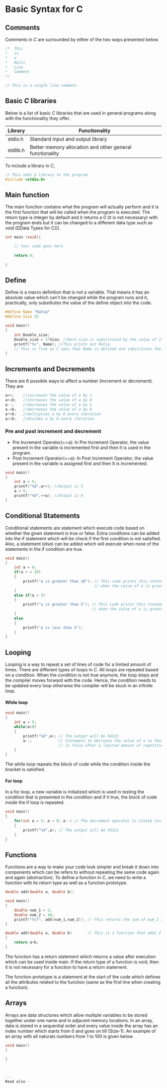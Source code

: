 # Basic Syntax for C

## Comments
Comments in *C* are surrounded by either of the two ways presented below.
```c
/*	This 
*	is
*	a 
*	Multi
*	Line
*	Comment
*/

// This is a single line comment.
```

## Basic *C* libraries

Below is a list of basic *C* libraries that are used in general programs along with the functionality they offer.

| Library  | Functionality                                            |
| -------- | -------------------------------------------------------- |
| stdio.h  | Standard input and output library                        |
| stdlib.h | Better memory allocation and other general functionality |

To include a library in *C*,

```c
// This adds a library to the program
#include <stdio.h>
```


## Main function

The main function contains what the program will actually perform and it is the first function that will be called when the program is executed. The return type is integer by default and it returns a 0 (it is not necessary) with the program ends but it can be changed to a different data type such as void ([[Data Types for C]]).

```c
int main (void){

	// Your code goes here
	
	return 0;
	
}
```


## Define

Define is a macro definition that is not a variable. That means it has an absolute value which can't be changed while the program runs and it, practically, only substitutes the value of the define object into the code.

```c
#define Name "Ratiq"
#define Size 15

void main()
{	
	int Double_size;
	Double_size = 2*Size; //Here size is substituted by the value of 15.
	printf("%s", Name); //This prints out Ratiq
	// This is fine as C sees that Name is defined and substitutes the value of Name into %s.
}
```

## Increments and Decrements

There are 6 possible ways to affect a number (increment or decrement). They are
```c
a++;	//increases the value of a by 1
a+=b;	//increases the value of a by b
a--;	//decreases the value of a by 1
a-=b;	//decreases the value of a by b
a*=b;	//multiplies a by b every iteration
a/=b;	//divides a by b every iteration
```

### Pre and post increment and decrement

-   Pre Increment Operator(++a): In Pre Increment Operator, the value present in the variable is incremented first and then It is used in the program.
-   Post Increment Operator(++a): In Post Increment Operator, the value present in the variable is assigned first and then It is incremented.

```c
void main()
{
	int a = 5;
	printf("%d",a++); //Output is 5
	a = 5;
	printf("%d",++a); //Output is 6
}
```

## Conditional Statements

Conditional statements are statement which execute code based on whether the given statement is true or false. Extra conditions can be added into the if statement which will be check if the first condition is not satisfied. Also, a statement (else) can be added which will execute when none of the statements in the if condition are true.

```c
void main()
{
	int a = 6;
	if(a > = 10)
	{
		printf("a is greater than 10"); // This code prints this statement only
									    // when the value of a is greater than 10
	}
	else if(a > 5)
	{
		printf("a is greater than 5"); // This code prints this statement only 
									   // when the value of a is greater than 5
	}
	else
	{
		printf("a is less than 5");
	}
}
```


## Looping

Looping is a way to repeat a set of lines of code for a limited amount of times. There are different types of loops in *C*. All loops are repeated based on a condition. When the condition is not true anymore, the loop stops and the compiler moves forward with the code. Hence, the condition needs to be updated every loop otherwise the compiler will be stuck in an infinite loop.

#### While loop

```c
void main()
{
	int a = 5;
	while(a>0)
	{
		printf("%d",a); // The output will be 54321
		a--; 			// Statement to decrease the value of a so that the while statement
						// is false after a limited amount of repetitions.
	}
}
```

The while loop repeats the block of code while the condition inside the bracket is satisfied.

#### For loop

In a for loop, a new variable is initialized which is used in testing the condition that is presented in the condition and if it true, the block of code inside the if loop is repeated.

```c
void main()
{
	for(int a = 5; a > 0; a--) // The decrement operator is stated inside the for loop
	{
		printf("%d",a); // The output will be 54321
	}
}
```

## Functions

Functions are a way to make your code look simpler and break it down into components which can be refers to without repeating the same code again and again (abstraction). To define a function in *C*, we need to write a function with its return type as well as a function prototype. 

```c
double add(double a, double b);

void main()
{
	double num_1 = 5;
	double num_2 = 16;
	printf("%lf", add(num_1,num_2)); // This returns the sum of num_1 and num_2
}

double add(double a, double b) 	     // This is a function that adds 2 numbers.
{
	return a+b;
}
```

The function has a return statement which returns a value after execution which can be used inside main. If the return type of a function is void, then it is not necessary for a function to have a return statement.

The function prototype is a statement at the start of the code which defines all the attributes related to the function (same as the first line when creating a function). 


## Arrays

Arrays are data structures which allow multiple variables to be stored together under one name and in adjacent memory locations. In an array, data is stored in a sequential order and every value inside the array has an index number which starts from 0 and goes on till (Size-1). An example of an array with all naturals numbers from 1 to 100 is given below.

```c
void main()
{
	
}



---
Read also - 